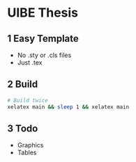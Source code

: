 # UIBE Thesis

## 1 Easy Template
- No .sty or .cls files
- Just .tex

## 2 Build
```bash
# Build twice
xelatex main && sleep 1 && xelatex main
```

## 3 Todo
- Graphics
- Tables
